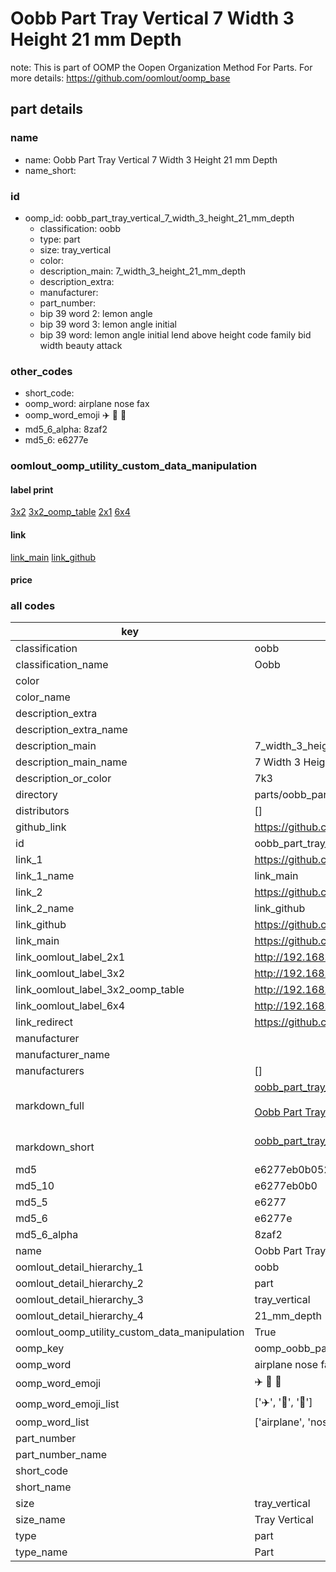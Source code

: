# Oobb Part Tray Vertical 7 Width 3 Height 21 mm Depth  

note: This is part of OOMP the Oopen Organization Method For Parts. For more details: https://github.com/oomlout/oomp_base

##  part details
  







### name
* name: Oobb Part Tray Vertical 7 Width 3 Height 21 mm Depth
* name_short: 
### id
* oomp_id: oobb_part_tray_vertical_7_width_3_height_21_mm_depth
  * classification: oobb
  * type: part
  * size: tray_vertical
  * color: 
  * description_main: 7_width_3_height_21_mm_depth
  * description_extra: 
  * manufacturer: 
  * part_number: 
  * bip 39 word 2: lemon angle
  * bip 39 word 3: lemon angle initial
  * bip 39 word: lemon angle initial lend above height code family bid width beauty attack

### other_codes
* short_code: 
* oomp_word: airplane nose fax
* oomp_word_emoji :airplane: :nose: :fax:
* md5_6_alpha: 8zaf2
* md5_6: e6277e






### oomlout_oomp_utility_custom_data_manipulation
#### label print
[3x2](http://192.168.1.245:1112/?label=oomp%208zaf2)
[3x2_oomp_table](http://192.168.1.108:1112/?label=oomp%208zaf2)
[2x1](http://192.168.1.242:1112/?label=oomp%208zaf2)
[6x4](http://192.168.1.55:1112/?label=oomp%208zaf2)    

#### link

[link_main](https://github.com/oomlout/oomlout_oomp_version_1_messy/tree/main/parts/oobb_part_tray_vertical_7_width_3_height_21_mm_depth) [link_github](https://github.com/oomlout/oomlout_oomp_version_1_messy/tree/main/parts/oobb_part_tray_vertical_7_width_3_height_21_mm_depth)                             

#### price







### all codes 
| key | value |  
| --- | --- |  
| classification | oobb |  
| classification_name | Oobb |  
| color |  |  
| color_name |  |  
| description_extra |  |  
| description_extra_name |  |  
| description_main | 7_width_3_height_21_mm_depth |  
| description_main_name | 7 Width 3 Height 21 mm Depth |  
| description_or_color | 7k3 |  
| directory | parts/oobb_part_tray_vertical_7_width_3_height_21_mm_depth |  
| distributors | [] |  
| github_link | https://github.com/oomlout/oomlout_oomp_part_src/tree/main/parts/oobb_part_tray_vertical_7_width_3_height_21_mm_depth |  
| id | oobb_part_tray_vertical_7_width_3_height_21_mm_depth |  
| link_1 | https://github.com/oomlout/oomlout_oomp_version_1_messy/tree/main/parts/oobb_part_tray_vertical_7_width_3_height_21_mm_depth |  
| link_1_name | link_main |  
| link_2 | https://github.com/oomlout/oomlout_oomp_version_1_messy/tree/main/parts/oobb_part_tray_vertical_7_width_3_height_21_mm_depth |  
| link_2_name | link_github |  
| link_github | https://github.com/oomlout/oomlout_oomp_version_1_messy/tree/main/parts/oobb_part_tray_vertical_7_width_3_height_21_mm_depth |  
| link_main | https://github.com/oomlout/oomlout_oomp_version_1_messy/tree/main/parts/oobb_part_tray_vertical_7_width_3_height_21_mm_depth |  
| link_oomlout_label_2x1 | http://192.168.1.242:1112/?label=oomp%208zaf2 |  
| link_oomlout_label_3x2 | http://192.168.1.245:1112/?label=oomp%208zaf2 |  
| link_oomlout_label_3x2_oomp_table | http://192.168.1.108:1112/?label=oomp%208zaf2 |  
| link_oomlout_label_6x4 | http://192.168.1.55:1112/?label=oomp%208zaf2 |  
| link_redirect | https://github.com/oomlout/oomlout_oomp_version_1_messy/tree/main/parts/oobb_part_tray_vertical_7_width_3_height_21_mm_depth |  
| manufacturer |  |  
| manufacturer_name |  |  
| manufacturers | [] |  
| markdown_full | [oobb_part_tray_vertical_7_width_3_height_21_mm_depth](none)<br>[](none)<br>[Oobb Part Tray Vertical 7 Width 3 Height 21 Mm Depth](none)<br><br> |  
| markdown_short | [oobb_part_tray_vertical_7_width_3_height_21_mm_depth](none)<br><br> |  
| md5 | e6277eb0b05285a1aa8047fee7c233fe |  
| md5_10 | e6277eb0b0 |  
| md5_5 | e6277 |  
| md5_6 | e6277e |  
| md5_6_alpha | 8zaf2 |  
| name | Oobb Part Tray Vertical 7 Width 3 Height 21 mm Depth |  
| oomlout_detail_hierarchy_1 | oobb |  
| oomlout_detail_hierarchy_2 | part |  
| oomlout_detail_hierarchy_3 | tray_vertical |  
| oomlout_detail_hierarchy_4 | 21_mm_depth |  
| oomlout_oomp_utility_custom_data_manipulation | True |  
| oomp_key | oomp_oobb_part_tray_vertical_7_width_3_height_21_mm_depth |  
| oomp_word | airplane nose fax |  
| oomp_word_emoji | :airplane: :nose: :fax: |  
| oomp_word_emoji_list | [':airplane:', ':nose:', ':fax:'] |  
| oomp_word_list | ['airplane', 'nose', 'fax'] |  
| part_number |  |  
| part_number_name |  |  
| short_code |  |  
| short_name |  |  
| size | tray_vertical |  
| size_name | Tray Vertical |  
| type | part |  
| type_name | Part |  
